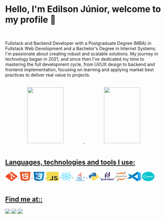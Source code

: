 <h1>Hello, I'm Edilson Júnior, welcome to my profile 👋</h1>
<br>

<p>Fullstack and Backend Developer with a Postgraduate Degree (MBA) in Fullstack Web Development and a Bachelor's Degree in Internet Systems. I'm passionate about creating robust and scalable solutions. My journey in technology began in 2021, and since then I've dedicated my time to mastering the full development cycle, from UI/UX design to backend and frontend implementation, focusing on learning and applying market best practices to deliver real value to projects.</p>

<br>
<div align="center">
  <a href="https://github.com/edilsonjrcode">
  <img height="180em" width="48%" src="https://github-readme-stats.vercel.app/api?username=edilsonjrcode&show_icons=true&theme=dracula&include_all_commits=true&count_private=true"/>
  <img height="180em" width="48%" src="https://github-readme-stats.vercel.app/api/top-langs/?username=edilsonjrcode&layout=compact&langs_count=7&theme=dracula"/>
</div>
<br>
  
 <h2>Languages, technologies and tools I use:</h2>
 <div style="display: inline_block">
 <img align="center" alt="Edilson-HTML" height="30" width="40" src="https://raw.githubusercontent.com/devicons/devicon/master/icons/git/git-original.svg">
 <img align="center" alt="Edilson-HTML" height="30" width="40" src="https://raw.githubusercontent.com/devicons/devicon/master/icons/html5/html5-original.svg">
 <img align="center" alt="Edilson-CSS" height="30" width="40" src="https://raw.githubusercontent.com/devicons/devicon/master/icons/css3/css3-original.svg">
 <img align="center" alt="Edilson-JS" height="30" width="40" src="https://github.com/devicons/devicon/blob/master/icons/javascript/javascript-original.svg">
 <img align="center" alt="Edilson-JS" height="30" width="40" src="https://github.com/devicons/devicon/blob/master/icons/react/react-original.svg">
 <img align="center" alt="Edilson-Java" height="30" width="40" src="https://github.com/devicons/devicon/blob/master/icons/java/java-original.svg">
 <img align="center" alt="Edilson-Python" height="30" width="40" src="https://raw.githubusercontent.com/devicons/devicon/master/icons/python/python-original.svg">
 <img align="center" alt="Edilson-Pandas" height="30" width="40" src="https://github.com/devicons/devicon/blob/master/icons/pandas/pandas-original-wordmark.svg">
 <img align="center" alt="Edilson-Jupiter" height="30" width="40" src="https://github.com/devicons/devicon/blob/master/icons/jupyter/jupyter-original-wordmark.svg">
 <img align="center" alt="Edilson-VsCode" height="30" width="40" src="https://github.com/devicons/devicon/blob/master/icons/vscode/vscode-original.svg">
 <img align="center" alt="Edilson-Canva" height="30" width="40" src="https://github.com/devicons/devicon/blob/master/icons/canva/canva-original.svg">
</div>
<br>
 
###
  
  <h2>Find me at::</h2>
<div> 
  <a href="https://instagram.com/jr.nasci" target="_blank"><img src="https://img.shields.io/badge/-Instagram-%23E4405F?style=for-the-badge&logo=instagram&logoColor=white" target="_blank"></a>
  <a href = "mailto:edilsonjr8717@gmail.com"><img src="https://img.shields.io/badge/-Gmail-%23333?style=for-the-badge&logo=gmail&logoColor=white" target="_blank"></a>
  <a href="https://www.linkedin.com/in/edilson-junior-5507bb230/" target="_blank"><img src="https://img.shields.io/badge/-LinkedIn-%230077B5?style=for-the-badge&logo=linkedin&logoColor=white" target="_blank"></a> 
 </div>
